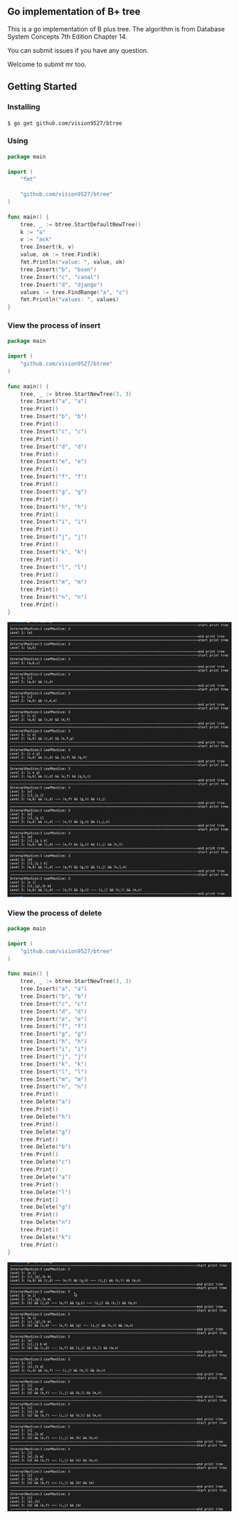 ## Go implementation of B+ tree

This is a go implementation of B plus tree. The algorithm is from Database System Concepts 7th Edition Chapter 14.

You can submit issues if you have any question.

Welcome to submit mr too.

## Getting Started
### Installing
```$ go get github.com/vision9527/btree```

### Using
```go
package main

import (
	"fmt"

	"github.com/vision9527/btree"
)

func main() {
	tree, _ := btree.StartDefaultNewTree()
	k := "a"
	v := "ack"
	tree.Insert(k, v)
	value, ok := tree.Find(k)
	fmt.Println("value: ", value, ok)
	tree.Insert("b", "bson")
	tree.Insert("c", "canal")
	tree.Insert("d", "django")
	values := tree.FindRange("a", "c")
	fmt.Println("values: ", values)
}
```

### View the process of insert
```go
package main

import (
	"github.com/vision9527/btree"
)

func main() {
	tree, _ := btree.StartNewTree(3, 3)
	tree.Insert("a", "a")
	tree.Print()
	tree.Insert("b", "b")
	tree.Print()
	tree.Insert("c", "c")
	tree.Print()
	tree.Insert("d", "d")
	tree.Print()
	tree.Insert("e", "e")
	tree.Print()
	tree.Insert("f", "f")
	tree.Print()
	tree.Insert("g", "g")
	tree.Print()
	tree.Insert("h", "h")
	tree.Print()
	tree.Insert("i", "i")
	tree.Print()
	tree.Insert("j", "j")
	tree.Print()
	tree.Insert("k", "k")
	tree.Print()
	tree.Insert("l", "l")
	tree.Print()
	tree.Insert("m", "m")
	tree.Print()
	tree.Insert("n", "n")
	tree.Print()
}

```
![insert](./doc/the_process_of_insert.jpg)

### View the process of delete
```go
package main

import (
	"github.com/vision9527/btree"
)

func main() {
	tree, _ := btree.StartNewTree(3, 3)
	tree.Insert("a", "a")
	tree.Insert("b", "b")
	tree.Insert("c", "c")
	tree.Insert("d", "d")
	tree.Insert("e", "e")
	tree.Insert("f", "f")
	tree.Insert("g", "g")
	tree.Insert("h", "h")
	tree.Insert("i", "i")
	tree.Insert("j", "j")
	tree.Insert("k", "k")
	tree.Insert("l", "l")
	tree.Insert("m", "m")
	tree.Insert("n", "n")
	tree.Print()
	tree.Delete("a")
	tree.Print()
	tree.Delete("h")
	tree.Print()
	tree.Delete("g")
	tree.Print()
	tree.Delete("b")
	tree.Print()
	tree.Delete("c")
	tree.Print()
	tree.Delete("a")
	tree.Print()
	tree.Delete("l")
	tree.Print()
	tree.Delete("g")
	tree.Print()
	tree.Delete("n")
	tree.Print()
	tree.Delete("k")
	tree.Print()
}
```
![delete](./doc/the_process_of_delete.jpg)
